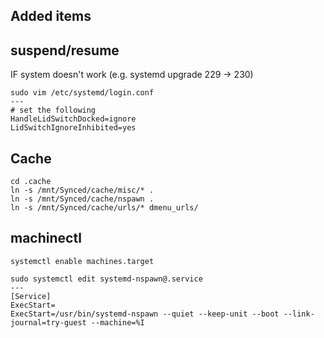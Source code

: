 Added items
---

## suspend/resume

IF system doesn't work (e.g. systemd upgrade 229 -> 230)
```
sudo vim /etc/systemd/login.conf
---
# set the following
HandleLidSwitchDocked=ignore
LidSwitchIgnoreInhibited=yes
```

## Cache

```
cd .cache
ln -s /mnt/Synced/cache/misc/* .
ln -s /mnt/Synced/cache/nspawn .
ln -s /mnt/Synced/cache/urls/* dmenu_urls/
```

## machinectl

```
systemctl enable machines.target
```

```
sudo systemctl edit systemd-nspawn@.service
---
[Service]
ExecStart=
ExecStart=/usr/bin/systemd-nspawn --quiet --keep-unit --boot --link-journal=try-guest --machine=%I
```
